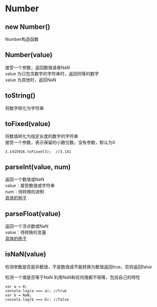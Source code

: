 # Number

## new Number()
Number构造函数

## Number(value)
接受一个参数，返回数值或者NaN   
value 为只包含数字的字符串时，返回同等的数字   
value 为其他时，返回NaN 

## toString()
将数字转化为字符串

## toFixed(value)
将数值转化为指定长度的数字的字符串   
接受一个参数，表示保留的小数位数。没有参数，默认为0  
```
3.1415926.toFixed(3);  //3.141
```

## parseInt(value, num)   
返回一个数值或NaN  
value：接受数值或字符串  
num：待转换的进制  
[具体的例子](https://developer.mozilla.org/en-US/docs/Web/JavaScript/Reference/Global_Objects/parseInt)

## parseFloat(value)    
返回一个浮点数或NaN   
value：待转换的变量  
[具体的例子](https://developer.mozilla.org/en-US/docs/Web/JavaScript/Reference/Global_Objects/parseFloat)

## isNaN(value)
检测参数是否是非数值，不是数值或不能转换为数值返回true，否则返回false

检测一个值是否等于NaN
利用NaN和任何值都不相等，包括自己的特性
```
var a = 0;
console.log(a === a); //true
var b = NaN;
console.log(b === b); //false
```